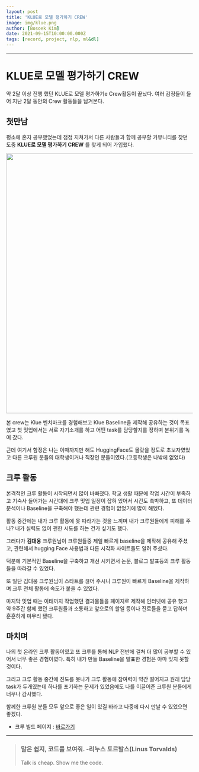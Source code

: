 ```yaml
---
layout: post
title: 'KLUE로 모델 평가하기 CREW'
image: img/klue.png
author: [Bosoek Kim]
date: 2021-09-15T10:00:00.000Z
tags: [record, project, nlp, ml&dl]
---
```


---
# KLUE로 모델 평가하기 CREW

약 2달 이상 진행 했던 KLUE로 모델 평가하기e Crew활동이 끝났다. 여러 감정들이 들어 지난 2달 동안의 Crew 활동들을 남겨본다.

## 첫만남

평소에 혼자 공부했었는데 점점 지쳐가서 다른 사람들과 함께 공부할 커뮤니티를 찾던 도중 __KLUE로 모델 평가하기 CREW__ 를 찾게 되어 가입했다. 

<img src="https://user-images.githubusercontent.com/68007145/155735299-6a0d3ba4-863e-4948-bbd9-fd90cf6dad4a.PNG" width="700">

본 crew는 Klue 벤치마크를 경험해보고 Klue Baseline을 제작해 공유하는 것이 목표였고 첫 밋업에서는 서로 자기소개를 하고 어떤 task를 담당할지를 정하며 분위기를 녹여 갔다.

근데 여기서 함정은 나는 이때까지만 해도 HuggingFace도 몰랐을 정도로 초보자였었고 다른 크루원 분들의 대학생이거나 직장인 분들이였다.(고등학생은 나밖에 없었다)

## 크루 활동
본격적인 크루 활동이 시작되면서 많이 바빠졌다. 학교 생활 때문에 작업 시간이 부족하고 기숙사 들어가는 시간대에 크루 밋업 일정이 잡혀 있어서 시간도 촉박하고, 또 데이터 분석이나 Baseline을 구축해야 했는데 관련 경험이 없었기에 많이 해멨다.

활동 중간에는 내가 크루 활동에 못 따라가는 것을 느끼며 내가 크루원들에게 피해를 주나? 내가 실력도 없이 괜한 시도를 하는 건가 싶기도 했다.

그러다가 __김대웅__ 크루원님이 크루원들중 제일 빠르게 baseline을 제작해 공유해 주셨고, 관련해서 hugging Face 사용법과 다른 시각화 사이트들도 알려 주셨다.

덕분에 기본적인 Baseline을 구축하고 개선 시키면서 논문, 블로그 발표등의 크루 활동들을 따라갈 수 있었다.

또 일단 김대웅 크루원님이 스타트를 끊어 주시니 크루원이 빠르게 Baseline을 제작하며 크루 전체 활동에 속도가 붙을 수 있었다.

마지막 밋업 때는 이태까지 작업했던 결과물들을 페이지로 제작해 인터넷에 공유 했고 약 9주간 함께 했던 크루원들과 소통하고 앞으로의 할일 등이나 진로들을 묻고 답하며 훈훈하게 마무리 됐다.

## 마치며
나의 첫 온라인 크루 활동이였고 또 크루를 통해 NLP 전반에 걸쳐 더 많이 공부할 수 있어서 너무 좋은 경험이였다. 특히 내가 만들 Baseline을 발표한 경험은 아마 잊지 못할 것이다.

그리고 크루 활동 중간에 진도를 못나가 크루 활동에 참여력이 약간 떨어지고 원래 담당 task가 두개였는데 하나를 포기하는 문제가 있었음에도 나를 이끌어준 크루원 분들에게 너무나 감사했다.

함께한 크루원 분들 모두 앞으로 좋은 일이 있길 바라고 나중에 다시 만날 수 있었으면 좋겠다.

* 크루 빌드 페이지 : [바로가기](https://pseudo-lab.github.io/klue-baseline/docs/index.html)

---

>### 말은 쉽지, 코드를 보여줘. -리누스 토르발스(Linus Torvalds)
> Talk is cheap. Show me the code.
